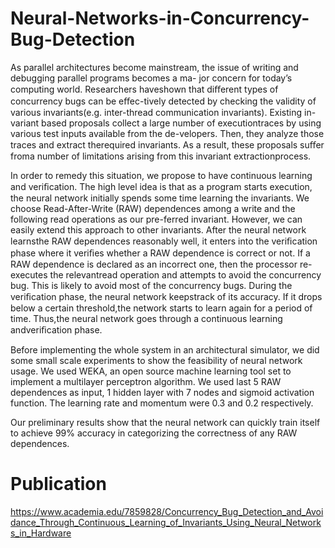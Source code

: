 # Neural-Networks-in-Concurrency-Bug-Detection

As parallel architectures become mainstream, the issue of writing and debugging parallel programs becomes a ma- jor concern for today’s computing world. Researchers haveshown that diﬀerent types of concurrency bugs can be eﬀec-tively detected by checking the validity of various invariants(e.g. inter-thread communication invariants). Existing in-variant based proposals collect a large number of executiontraces by using various test inputs available from the de-velopers. Then, they analyze those traces and extract therequired invariants. As a result, these proposals suﬀer froma number of limitations arising from this invariant extractionprocess.

In order to remedy this situation, we propose to have continuous learning and veriﬁcation. The high level idea is that as a program starts execution, the neural network initially spends some time learning the invariants. We choose Read-After-Write (RAW) dependences among a write and the following read operations as our pre-ferred invariant. However, we can easily extend this approach to other invariants. After the neural network learnsthe RAW dependences reasonably well, it enters into the veriﬁcation phase where it veriﬁes whether a RAW dependence is correct or not. If a RAW dependence is declared as an incorrect one, then the processor re-executes the relevantread operation and attempts to avoid the concurrency bug. This is likely to avoid most of the concurrency bugs. During the veriﬁcation phase, the neural network keepstrack of its accuracy. If it drops below a certain threshold,the network starts to learn again for a period of time. Thus,the neural network goes through a continuous learning andveriﬁcation phase.

Before implementing the whole system in an architectural simulator, we did some small scale experiments to show the feasibility of neural network usage. We used WEKA, an open source machine learning tool set to implement a multilayer perceptron algorithm. We used last 5 RAW dependences as input, 1 hidden layer with 7 nodes and sigmoid activation function. The learning rate and momentum were 0.3 and 0.2 respectively.

Our preliminary results show that the neural network can quickly train itself to achieve 99% accuracy in categorizing the correctness of any RAW dependences.

# Publication

<https://www.academia.edu/7859828/Concurrency_Bug_Detection_and_Avoidance_Through_Continuous_Learning_of_Invariants_Using_Neural_Networks_in_Hardware>
